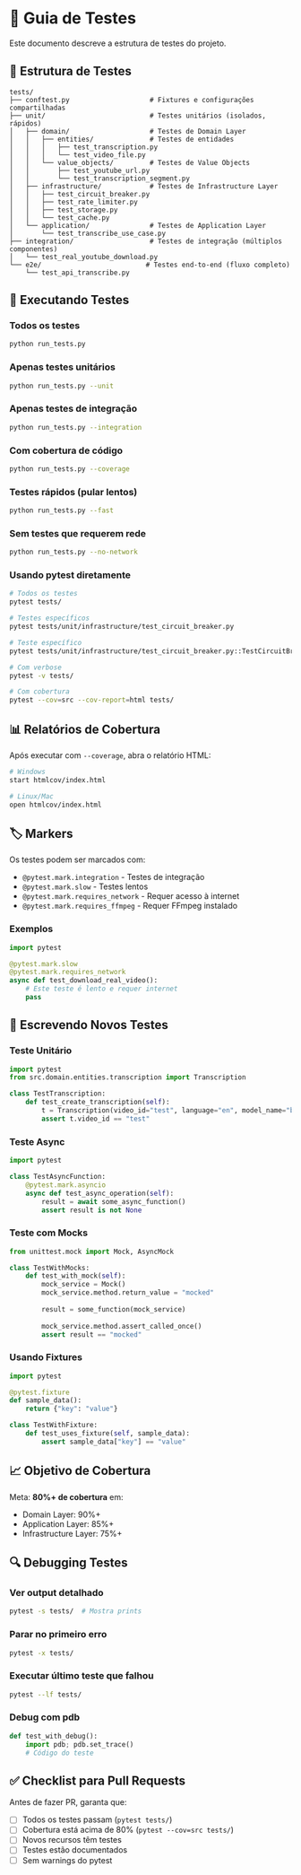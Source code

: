 # 🧪 Guia de Testes

Este documento descreve a estrutura de testes do projeto.

## 📁 Estrutura de Testes

```
tests/
├── conftest.py                    # Fixtures e configurações compartilhadas
├── unit/                          # Testes unitários (isolados, rápidos)
│   ├── domain/                    # Testes de Domain Layer
│   │   ├── entities/              # Testes de entidades
│   │   │   ├── test_transcription.py
│   │   │   └── test_video_file.py
│   │   └── value_objects/         # Testes de Value Objects
│   │       ├── test_youtube_url.py
│   │       └── test_transcription_segment.py
│   ├── infrastructure/            # Testes de Infrastructure Layer
│   │   ├── test_circuit_breaker.py
│   │   ├── test_rate_limiter.py
│   │   ├── test_storage.py
│   │   └── test_cache.py
│   └── application/               # Testes de Application Layer
│       └── test_transcribe_use_case.py
├── integration/                   # Testes de integração (múltiplos componentes)
│   └── test_real_youtube_download.py
└── e2e/                          # Testes end-to-end (fluxo completo)
    └── test_api_transcribe.py
```

## 🚀 Executando Testes

### Todos os testes
```bash
python run_tests.py
```

### Apenas testes unitários
```bash
python run_tests.py --unit
```

### Apenas testes de integração
```bash
python run_tests.py --integration
```

### Com cobertura de código
```bash
python run_tests.py --coverage
```

### Testes rápidos (pular lentos)
```bash
python run_tests.py --fast
```

### Sem testes que requerem rede
```bash
python run_tests.py --no-network
```

### Usando pytest diretamente
```bash
# Todos os testes
pytest tests/

# Testes específicos
pytest tests/unit/infrastructure/test_circuit_breaker.py

# Teste específico
pytest tests/unit/infrastructure/test_circuit_breaker.py::TestCircuitBreakerAsync::test_acall_async_function_success

# Com verbose
pytest -v tests/

# Com cobertura
pytest --cov=src --cov-report=html tests/
```

## 📊 Relatórios de Cobertura

Após executar com `--coverage`, abra o relatório HTML:

```bash
# Windows
start htmlcov/index.html

# Linux/Mac
open htmlcov/index.html
```

## 🏷️ Markers

Os testes podem ser marcados com:

- `@pytest.mark.integration` - Testes de integração
- `@pytest.mark.slow` - Testes lentos
- `@pytest.mark.requires_network` - Requer acesso à internet
- `@pytest.mark.requires_ffmpeg` - Requer FFmpeg instalado

### Exemplos

```python
import pytest

@pytest.mark.slow
@pytest.mark.requires_network
async def test_download_real_video():
    # Este teste é lento e requer internet
    pass
```

## 🧪 Escrevendo Novos Testes

### Teste Unitário

```python
import pytest
from src.domain.entities.transcription import Transcription

class TestTranscription:
    def test_create_transcription(self):
        t = Transcription(video_id="test", language="en", model_name="base")
        assert t.video_id == "test"
```

### Teste Async

```python
import pytest

class TestAsyncFunction:
    @pytest.mark.asyncio
    async def test_async_operation(self):
        result = await some_async_function()
        assert result is not None
```

### Teste com Mocks

```python
from unittest.mock import Mock, AsyncMock

class TestWithMocks:
    def test_with_mock(self):
        mock_service = Mock()
        mock_service.method.return_value = "mocked"
        
        result = some_function(mock_service)
        
        mock_service.method.assert_called_once()
        assert result == "mocked"
```

### Usando Fixtures

```python
import pytest

@pytest.fixture
def sample_data():
    return {"key": "value"}

class TestWithFixture:
    def test_uses_fixture(self, sample_data):
        assert sample_data["key"] == "value"
```

## 📈 Objetivo de Cobertura

Meta: **80%+ de cobertura** em:
- Domain Layer: 90%+
- Application Layer: 85%+
- Infrastructure Layer: 75%+

## 🔍 Debugging Testes

### Ver output detalhado
```bash
pytest -s tests/  # Mostra prints
```

### Parar no primeiro erro
```bash
pytest -x tests/
```

### Executar último teste que falhou
```bash
pytest --lf tests/
```

### Debug com pdb
```python
def test_with_debug():
    import pdb; pdb.set_trace()
    # Código do teste
```

## ✅ Checklist para Pull Requests

Antes de fazer PR, garanta que:

- [ ] Todos os testes passam (`pytest tests/`)
- [ ] Cobertura está acima de 80% (`pytest --cov=src tests/`)
- [ ] Novos recursos têm testes
- [ ] Testes estão documentados
- [ ] Sem warnings do pytest
